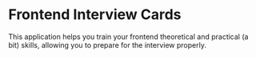 # Frontend Interview Cards

This application helps you train your frontend theoretical and practical (a bit) skills, allowing you to prepare for the interview properly.
